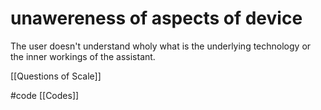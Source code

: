 # unawereness of aspects of device
The user doesn't understand wholy what is the underlying technology or the inner workings of the assistant.

[[Questions of Scale]]

#code [[Codes]]